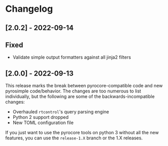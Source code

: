 # Changelog

## [2.0.2] - 2022-09-14

## Fixed

- Validate simple output formatters against all jinja2 filters

## [2.0.0] - 2022-09-13

This release marks the break between pyrocore-compatible code and new pyrosimple code/behavior. The changes are too numerous
to list individually, but the following are some of the backwards-incompatible changes:

- Overhauled `rtcontrol`'s query parsing engine
- Python 2 support dropped
- New TOML configuration file

If you just want to use the pyrocore tools on python 3 without all the new features, you can use the `release-1.X` branch or the 1.X releases.
